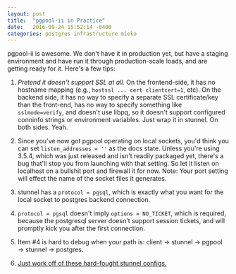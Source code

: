 ```yaml
---
layout: post
title:  "pgpool-ii in Practice"
date:   2016-09-24 15:52:14 -0400
categories: postgres infrastructure mieko
---
```


pgpool-ii is awesome.  We don't have it in production yet, but have a staging
environment and have run it through production-scale loads, and are getting
ready for it.  Here's a few tips:

  1. *Pretend it doesn't support SSL at all.*  On the frontend-side, it has no
     hostname mapping (e.g., `hostssl ... cert clientcert=1`, etc).  On the
     backend side, it has no way to specify a separate SSL certificate/key than
     the front-end, has no way to specify something like `sslmode=verify`, and
     doesn't use libpq, so it doesn't support configured conninfo strings or
     environment variables.  Just wrap it in stunnel.  On both sides.  Yeah.

  2. Since you've now got pgpool operating on local sockets, you'd think you
     can set `listen_addresses = ''` as the docs state.  Unless you're using
     3.5.4, which was just released and isn't readily packaged yet, there's a
     bug that'll stop you from launching with that setting.  So let it listen
     on localhost on a bullshit port and firewall it for now.  Note: Your port
     setting will effect the name of the socket files it generates.

  3. stunnel has a `protocol = pgsql`, which is exactly what you want for the
     local socket to postgres backend connection.

  4. `protocol = pgsql` doesn't imply `options = NO_TICKET`, which is required,
     because the postgresql server doesn't support session tickets, and will
     promptly kick you after the first connection.

  5. Item #4 is hard to debug when your path is: client → stunnel → pgpool →
     stunnel → postgres.

  6. [Just work off of these hard-fought stunnel configs.](https://gist.github.com/mieko/a075f9ce8cb8fd5c68fed310acebe449)
